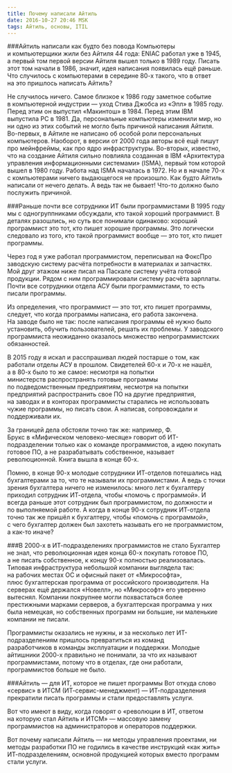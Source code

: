 ```yaml
---
title: Почему написали Айтиль
date: 2016-10-27 20:46 MSK
tags: Айтиль, основы, ITIL
---
```

###Айтиль написали как будто без повода
Компьютеры и компьютерщики жили без Айтиля 44 года: ENIAC работал уже в 1945, а первый том первой версии Айтиля вышел только в 1989 году. Писать этот том начали в 1986, значит, идея написания появилась ещё раньше. Что случилось с компьютерами в середине 80-х такого, что в ответ на это пришлось написать Айтиль? 

Не случилось ничего. Самое близкое к 1986 году заметное событие в компьютерной индустрии — уход Стива Джобса из «Эпл» в 1985 году. Перед этим он выпустил «Макинтош» в 1984. Перед этим IBM выпустила PC в 1981. Да, персональные компьютеры изменили мир, но ни одно из этих событий не могло быть причиной написания Айтиля. Во-первых, в Айтиле не написано об особой роли персональных компьютеров. Наоборот, в версии от 2000 года авторы всё ещё пишут про мейнфреймы, как про ядро инфраструктуры. Во-вторых, известно, что на создание Айтиля сильно повлияла созданная в IBM «Архитектура управления информационными системами» (ISMA), первый том которой вышел в 1980 году. Работа над ISMA началась в 1972. Но и в начале 70-х с компьютерами ничего выдающегося не произошло. Как будто Айтиль написали от нечего делать. А ведь так не бывает! Что-то должно было послужить причиной.

###Раньше почти все сотрудники ИТ были программистами 
В 1995 году мы с одногруппниками обсуждали, кто такой хороший программист. В деталях разошлись, но суть все понимали одинаково: хороший программист это тот, кто пишет хорошие программы. Это логически следовало из того, кто такой программист вообще — это тот, кто пишет программы.

Через год я уже работал программистом, переписывал на ФоксПро заводскую систему расчёта потребности в материалах и запчастях. Мой друг этажом ниже писал на Паскале систему учёта готовой продукции. Рядом с ним программировали систему расчёта зарплаты. Почти все сотрудники отдела АСУ были программистами, то есть писали программы. 

Из определения, что программист — это тот, кто пишет программы, следует, что когда программы написана, его работа закончена. На заводе было не так: после написания программы её нужно было установить, обучить пользователей, решать их проблемы. У заводского программиста неожиданно оказалось множество непрограммистских обязанностей.

В 2015 году я искал и расспрашивал людей постарше о том, как работали отделы АСУ в прошлом. Свидетелей 60-х и 70-х не нашёл, а в 80-х было то же самое: несмотря на попытки министерств распространять готовые программы по подведомственным предприятиям, несмотря на попытки предприятий распространить свое ПО на другие предприятия, на заводах и в конторах программисты старались не использовать чужие программы, но писать свои. А написав, сопровождали и поддерживали их.

За границей дела обстояли точно так же: например, Ф. Брукс в «Мифическом человеко-месяце» говорит об ИТ-подразделении только как о команде программистов, а идею покупать готовое ПО, а не разрабатывать собственное, называет революционной. Книга вышла в конце 60-х.

Помню, в конце 90-х молодые сотрудники ИТ-отделов потешались над бухгалтерами за то, что те называли их программистами. А ведь с точки зрения бухгалтера ничего не изменилось: много лет к бухгалтеру приходил сотрудник ИТ-отдела, чтобы «помочь с программой». И всегда раньше этот сотрудник был программистом, по должности и по выполняемой работе. А когда в конце 90-х сотрудник ИТ-отдела точно так же пришёл к бухгалтеру, чтобы «помочь с программой», с чего бухгалтер должен был захотеть называть его не программистом, а как-то иначе?

###В 2000-х в ИТ-подразделениях программистов не стало 
Бухгалтер не знал, что революционная идея конца 60-х покупать готовое ПО, а не писать собственное, к концу 90-х полностью реализовалась. Типовая инфраструктура небольшой компании выглядела так: на рабочих местах ОС и офисный пакет от «Микрософта», плюс бухгалтерская программа от российского производителя. На серверах ещё держался «Новелл», но «Микрософт» его уверенно вытеснял. Компании покрупнее могли похвастаться более престижными марками серверов, а бухгалтерская программа у них была немецкая, но собственных программ ни большие, ни маленькие компании не писали.
 
Программисты оказались не нужны, и за несколько лет ИТ-подразделениям пришлось превратиться из команд разработчиков в команды эксплуатации и поддержки. Молодые айтишники 2000-х правильно не понимали, за что их называют программистами, потому что в отделах, где они работали, программистов больше не было. 

###Айтиль — для ИТ, которое не пишет программы
Вот откуда слово «сервис» в ИТСМ (ИТ-сервис-менеджмент) — ИТ-подразделения прекратили писать программы и стали предоставлять услуги.   

Вот что имеют в виду, когда говорят о «революции в ИТ, ответом на которую стал Айтиль и ИТСМ» — массовую замену программистов на администраторов и операторов поддержки.

Вот почему написали Айтиль — ни методы управления проектами, ни методы разработки ПО не годились в качестве инструкций «как жить» ИТ-подразделениям, основной продукцией которых вместо программ стали услуги. 
